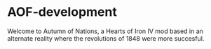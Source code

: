 # AOF-development
Welcome to Autumn of Nations, a Hearts of Iron IV mod based in an alternate reality where the revolutions of 1848 were more succesful. 
